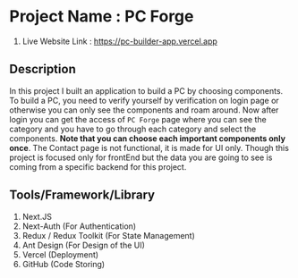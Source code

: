 # Project Name : PC Forge #

1. Live Website Link : https://pc-builder-app.vercel.app


## Description ##
In this project I built an application to build a PC by choosing components. To build a PC, you need to verify yourself by verification on login page or otherwise you can only see the components and roam around. Now after login you can get the access of `PC Forge` page where you can see the category and you have to go through each category and select the components. **Note that you can choose each important components only once**. The Contact page is not functional, it is made for UI only. Though this project is focused only for frontEnd but the data you are going to see is coming from a specific backend for this project.

## Tools/Framework/Library ##
1. Next.JS
2. Next-Auth (For Authentication)
3. Redux / Redux Toolkit (For State Management)
4. Ant Design (For Design of the UI)
5. Vercel (Deployment)
6. GitHub (Code Storing)
